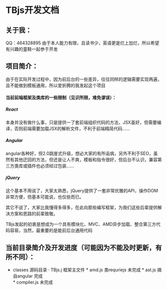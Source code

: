 TBjs开发文档
========================
关于我：
------------------------
QQ：464328895 
由于本人能力有限，且读书少，英语更是烂上加烂，所以希望有兴趣的童鞋一起参于开发

项目简介：
------------------------
由于在实际开发过程中，因为前后台的一些差异，往往同样的逻辑需要实现两遍，且不能做到模板通用，所以爱折腾的我发起这个项目  

#### 当前前端框架及类库的一些限制（见识所限，难免谬误）：
##### React  
本身并没有做什么事，只是提供一了套前端组织代码的方法，JSX虽好，但需要编译，否则前端需要加载JSX的解析文件，不利于前端精简代码……  
##### Angular
angular各种好，但2.0跳崖式升级，想必大家的有所诟病，另外不利于SEO，虽然有其他迂回的方法，但还是让人不爽，模板和指令很好，但后台不认识，兼容第三方类库或插件也必须经过包装…… 
##### jQuery
这个基本不用说了，大家太熟悉，jQuery提供了一套非常优雅的API，操作DOM非常方便，但基本可能说，也仅些而已。  

其它不说了，大家比我懂得多得多，在此向那些编写框架，为我们这些后辈提供解决方案和思路的前辈致敬。  

TBjs发起的初衷是想成为一个具有模块化、MVC、AMD异步加载、整合第三方代码容易，当然，最重要的是能前后台通用代码


当前目录简介及开发进度（可能因为不能及时更新，有所不同）：
--------------------------------------------

* classes	源码目录
	· TBjs.j	框架主文件
		*	amd.js	类requriejs	未完成
		*	ast.js	摘自angular	完成  
		*	compiler.js			未完成
	